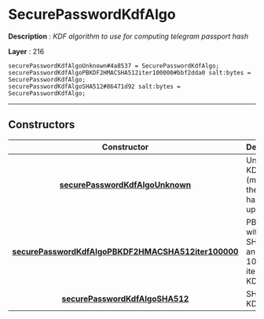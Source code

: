 # SecurePasswordKdfAlgo

**Description** : *KDF algorithm to use for computing telegram passport hash*

**Layer** : 216

```tl
securePasswordKdfAlgoUnknown#4a8537 = SecurePasswordKdfAlgo;
securePasswordKdfAlgoPBKDF2HMACSHA512iter100000#bbf2dda0 salt:bytes = SecurePasswordKdfAlgo;
securePasswordKdfAlgoSHA512#86471d92 salt:bytes = SecurePasswordKdfAlgo;
```

---

## Constructors

| Constructor | Description |
| :---: | :--- |
| [**securePasswordKdfAlgoUnknown**](constructor/securePasswordKdfAlgoUnknown) | Unknown KDF algo (most likely the client has to be updated) |
| [**securePasswordKdfAlgoPBKDF2HMACSHA512iter100000**](constructor/securePasswordKdfAlgoPBKDF2HMACSHA512iter100000) | PBKDF2 with SHA512 and 100000 iterations KDF algo |
| [**securePasswordKdfAlgoSHA512**](constructor/securePasswordKdfAlgoSHA512) | SHA512 KDF algo |